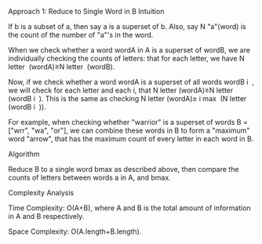 Approach 1: Reduce to Single Word in B
Intuition

If b is a subset of a, then say a is a superset of b. Also, say N 
"a"
​
 (word) is the count of the number of "a"'s in the word.

When we check whether a word wordA in A is a superset of wordB, we are individually checking the counts of letters: that for each letter, we have N 
letter
​
 (wordA)≥N 
letter
​
 (wordB).

Now, if we check whether a word wordA is a superset of all words wordB 
i
​
 , we will check for each letter and each i, that N 
letter
​
 (wordA)≥N 
letter
​
 (wordB 
i
​
 ). This is the same as checking N 
letter
​
 (wordA)≥ 
i
max
​
 (N 
letter
​
 (wordB 
i
​
 )).

For example, when checking whether "warrior" is a superset of words B = ["wrr", "wa", "or"], we can combine these words in B to form a "maximum" word "arrow", that has the maximum count of every letter in each word in B.

Algorithm

Reduce B to a single word bmax as described above, then compare the counts of letters between words a in A, and bmax.


Complexity Analysis

Time Complexity: O(A+B), where A and B is the total amount of information in A and B respectively.

Space Complexity: O(A.length+B.length).